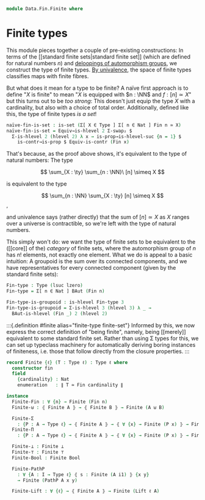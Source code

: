 <!--
```agda
open import 1Lab.Prelude

open import Algebra.Group.Homotopy.BAut

open import Data.Fin.Properties
open import Data.Fin.Closure
open import Data.Fin.Base
open import Data.Nat.Base
open import Data.Dec
open import Data.Sum
```
-->

```agda
module Data.Fin.Finite where
```

# Finite types

This module pieces together a couple of pre-existing constructions: In
terms of the [[standard finite sets|standard finite set]] (which are
defined for natural numbers $n$) and [deloopings of automorphism
groups], we construct the type of finite types. [By univalence], the
space of finite types classifies maps with finite fibres.

[deloopings of automorphism groups]: Algebra.Group.Homotopy.BAut.html
[By univalence]: 1Lab.Univalence.html#object-classifiers

But what does it mean for a type to be finite? A naïve first approach is
to define "$X$ is finite" to mean "$X$ is equipped with $n : \NN$ and $f
: [n] \simeq X$" but this turns out to be _too strong_: This doesn't
just equip the type $X$ with a cardinality, but also with a choice of
total order. Additionally, defined like this, the type of finite types
_is a set_!

```agda
naïve-fin-is-set : is-set (Σ[ X ∈ Type ] Σ[ n ∈ Nat ] Fin n ≃ X)
naïve-fin-is-set = Equiv→is-hlevel 2 Σ-swap₂ $
  Σ-is-hlevel 2 (hlevel 2) λ x → is-prop→is-hlevel-suc {n = 1} $
    is-contr→is-prop $ Equiv-is-contr (Fin x)
```

That's because, as the proof above shows, it's equivalent to the type of
natural numbers: The type

$$
\sum_{X : \ty} \sum_{n : \NN}\ [n] \simeq X
$$

is equivalent to the type

$$
\sum_{n : \NN} \sum_{X : \ty} [n] \simeq X
$$,

and univalence says (rather directly) that the sum of $[n] \simeq X$ as
$X$ ranges over a universe is contractible, so we're left with the type
of natural numbers.

This simply won't do: we want the type of finite sets to be equivalent
to the ([[core]] of the) _category_ of finite sets, where the automorphism
group of $n$ has $n!$ elements, not exactly one element. What we do is
appeal to a basic intuition: A groupoid is the sum over its connected
components, and we have representatives for every connected component
(given by the standard finite sets):

```agda
Fin-type : Type (lsuc lzero)
Fin-type = Σ[ n ∈ Nat ] BAut (Fin n)

Fin-type-is-groupoid : is-hlevel Fin-type 3
Fin-type-is-groupoid = Σ-is-hlevel 3 (hlevel 3) λ _ →
  BAut-is-hlevel (Fin _) 2 (hlevel 2)
```

:::{.definition #finite alias="finite-type finite-set"}
Informed by this, we now express the correct definition of "being
finite", namely, being [[merely]] equivalent to some standard finite
set.  Rather than using Σ types for this, we can set up typeclass
machinery for automatically deriving boring instances of finiteness,
i.e. those that follow directly from the closure properties.
:::

```agda
record Finite {ℓ} (T : Type ℓ) : Type ℓ where
  constructor fin
  field
    {cardinality} : Nat
    enumeration   : ∥ T ≃ Fin cardinality ∥
```

<!--
```agda
  Finite→is-set : is-set T
  Finite→is-set =
    ∥-∥-rec (is-hlevel-is-prop 2) (λ e → Equiv→is-hlevel 2 e (hlevel 2)) enumeration

  instance
    Finite→H-Level : H-Level T 2
    Finite→H-Level = basic-instance 2 Finite→is-set

open Finite ⦃ ... ⦄ using (cardinality; enumeration) public
open Finite using (Finite→is-set) public

instance opaque
  H-Level-Finite : ∀ {ℓ} {A : Type ℓ} {n : Nat} → H-Level (Finite A) (suc n)
  H-Level-Finite = prop-instance {T = Finite _} λ where
    x y i .Finite.cardinality → ∥-∥-out!
      ⦇ Fin-injective (⦇ ⦇ x .enumeration e⁻¹ ⦈ ∙e y .enumeration ⦈) ⦈
      i
    x y i .Finite.enumeration → is-prop→pathp
      {B = λ i → ∥ _ ≃ Fin (∥-∥-out! ⦇ Fin-injective (⦇ ⦇ x .enumeration e⁻¹ ⦈ ∙e y .enumeration ⦈) ⦈ i) ∥}
      (λ _ → squash)
      (x .enumeration) (y .enumeration) i

Finite→Discrete : ∀ {ℓ} {A : Type ℓ} → ⦃ Finite A ⦄ → Discrete A
Finite→Discrete {A = A} ⦃ f ⦄ {x} {y} = rec! go (f .enumeration) where
  open Finite f using (Finite→H-Level)
  go : A ≃ Fin (f .cardinality) → Dec (x ≡ y)
  go e with Equiv.to e x ≡? Equiv.to e y
  ... | yes p = yes (Equiv.injective e p)
  ... | no ¬p = no λ p → ¬p (ap (e .fst) p)

Dec→Finite : ∀ {ℓ} {A : Type ℓ} → is-prop A → Dec A → Finite A
Dec→Finite ap d = fin (inc (Dec→Fin ap d .snd e⁻¹))

Discrete→Finite≡ : ∀ {ℓ} {A : Type ℓ} → Discrete A → {x y : A} → Finite (x ≡ y)
Discrete→Finite≡ d = Dec→Finite (Discrete→is-set d _ _) d

Finite-choice
  : ∀ {ℓ ℓ'} {A : Type ℓ} {B : A → Type ℓ'}
  → ⦃ Finite A ⦄
  → (∀ x → ∥ B x ∥) → ∥ (∀ x → B x) ∥
Finite-choice {B = B} ⦃ fin {sz} e ⦄ k = do
  e ← e
  choose ← finite-choice sz λ x → k (equiv→inverse (e .snd) x)
  pure $ λ x → subst B (equiv→unit (e .snd) x) (choose (e .fst x))

Finite-≃ : ∀ {ℓ ℓ'} {A : Type ℓ} {B : Type ℓ'} → ⦃ Finite A ⦄ → A ≃ B → Finite B
Finite-≃ ⦃ fin {n} e ⦄ e' = fin (∥-∥-map (e' e⁻¹ ∙e_) e)

equiv→same-cardinality
  : ∀ {ℓ ℓ'} {A : Type ℓ} {B : Type ℓ'} ⦃ fa : Finite A ⦄ ⦃ fb : Finite B ⦄
  → ∥ A ≃ B ∥ → fa .Finite.cardinality ≡ fb .Finite.cardinality
equiv→same-cardinality ⦃ fa ⦄ ⦃ fb ⦄ e = ∥-∥-out! do
  e ← e
  ea ← fa .Finite.enumeration
  eb ← fb .Finite.enumeration
  pure (Fin-injective (ea e⁻¹ ∙e e ∙e eb))

same-cardinality→equiv
  : ∀ {ℓ ℓ'} {A : Type ℓ} {B : Type ℓ'} ⦃ fa : Finite A ⦄ ⦃ fb : Finite B ⦄
  → fa .Finite.cardinality ≡ fb .Finite.cardinality → ∥ A ≃ B ∥
same-cardinality→equiv ⦃ fa ⦄ ⦃ fb ⦄ p = do
  ea ← fa .Finite.enumeration
  eb ← fb .Finite.enumeration
  pure (ea ∙e (_ , cast-is-equiv p) ∙e eb e⁻¹)

module _ {ℓ ℓ'} {A : Type ℓ} {B : Type ℓ'} ⦃ fb : Finite B ⦄
  (e : ∥ A ≃ B ∥) (f : A → B) where

  Finite-injection→equiv : injective f → is-equiv f
  Finite-injection→equiv inj = ∥-∥-out! do
    e ← e
    eb ← fb .Finite.enumeration
    pure
      $ equiv-cancell (eb .snd)
      $ equiv-cancelr ((eb e⁻¹ ∙e e e⁻¹) .snd)
      $ Fin-injection→equiv _
      $ Equiv.injective (eb e⁻¹ ∙e e e⁻¹) ∘ inj ∘ Equiv.injective eb

  Finite-surjection→equiv : is-surjective f → is-equiv f
  Finite-surjection→equiv surj = ∥-∥-out! do
    e ← e
    eb ← fb .Finite.enumeration
    pure
      $ equiv-cancell (eb .snd)
      $ equiv-cancelr ((eb e⁻¹ ∙e e e⁻¹) .snd)
      $ Fin-surjection→equiv _
      $ ∘-is-surjective (is-equiv→is-surjective (eb .snd))
      $ ∘-is-surjective surj
      $ is-equiv→is-surjective ((eb e⁻¹ ∙e e e⁻¹) .snd)

private variable
  ℓ : Level
  A B : Type ℓ
  P Q : A → Type ℓ
```
-->

```agda
instance
  Finite-Fin : ∀ {n} → Finite (Fin n)
  Finite-⊎ : ⦃ Finite A ⦄ → ⦃ Finite B ⦄ → Finite (A ⊎ B)

  Finite-Σ
    : {P : A → Type ℓ} → ⦃ Finite A ⦄ → ⦃ ∀ {x} → Finite (P x) ⦄ → Finite (Σ A P)
  Finite-Π
    : {P : A → Type ℓ} → ⦃ Finite A ⦄ → ⦃ ∀ {x} → Finite (P x) ⦄ → Finite (∀ x → P x)

  Finite-⊥ : Finite ⊥
  Finite-⊤ : Finite ⊤
  Finite-Bool : Finite Bool

  Finite-PathP
    : ∀ {A : I → Type ℓ} ⦃ s : Finite (A i1) ⦄ {x y}
    → Finite (PathP A x y)

  Finite-Lift : ∀ {ℓ} → ⦃ Finite A ⦄ → Finite (Lift ℓ A)
```

<!--
```agda
Finite-Fin = fin (inc (_ , id-equiv))

Finite-⊎ {A = A} {B = B} = fin $ do
  aeq ← enumeration {T = A}
  beq ← enumeration {T = B}
  pure (⊎-ap aeq beq ∙e Finite-coproduct)

Finite-Π {A = A} {P = P} ⦃ afin ⦄ ⦃ pfin ⦄ = ∥-∥-out! do
  aeq ← afin .Finite.enumeration
  let
    module aeq = Equiv aeq
    bc : Fin (afin .Finite.cardinality) → Nat
    bc x = pfin {aeq.from x} .Finite.cardinality
  pure $ fin do
    t ← Finite-choice λ x → pfin {x} .Finite.enumeration
    pure (Π-cod≃ t ∙e Π-dom≃ aeq.inverse ∙e Finite-product bc)

Finite-Σ {A = A} {P = P} ⦃ afin ⦄ ⦃ pfin ⦄ = ∥-∥-out! do
  aeq ← afin .Finite.enumeration
  let
    module aeq = Equiv aeq
    bc : Fin (afin .Finite.cardinality) → Nat
    bc x = pfin {aeq.from x} .Finite.cardinality
  pure $ fin do
    t ← Finite-choice λ x → pfin {x} .Finite.enumeration
    pure (Σ-ap-snd t ∙e Σ-ap-fst aeq.inverse e⁻¹ ∙e Finite-sum bc)

Finite-⊥ = fin (inc (Finite-zero-is-initial e⁻¹))
Finite-⊤ = fin (inc (is-contr→≃⊤ Finite-one-is-contr e⁻¹))
Finite-Bool = fin (inc (Iso→Equiv enum)) where
  enum : Iso Bool (Fin 2)
  enum .fst false = 0
  enum .fst true = 1
  enum .snd .is-iso.inv fzero = false
  enum .snd .is-iso.inv (fsuc fzero) = true
  enum .snd .is-iso.rinv fzero = refl
  enum .snd .is-iso.rinv (fsuc fzero) = refl
  enum .snd .is-iso.linv true = refl
  enum .snd .is-iso.linv false = refl

Finite-PathP = subst Finite (sym (PathP≡Path _ _ _)) (Discrete→Finite≡ Finite→Discrete)

Finite-Lift = Finite-≃ (Lift-≃ e⁻¹)
```
-->

<!--
```agda
card-zero→empty : ∥ A ≃ Fin 0 ∥ → ¬ A
card-zero→empty ∥e∥ a = rec! (λ e → fin-absurd (Equiv.to e a)) ∥e∥
```
-->
